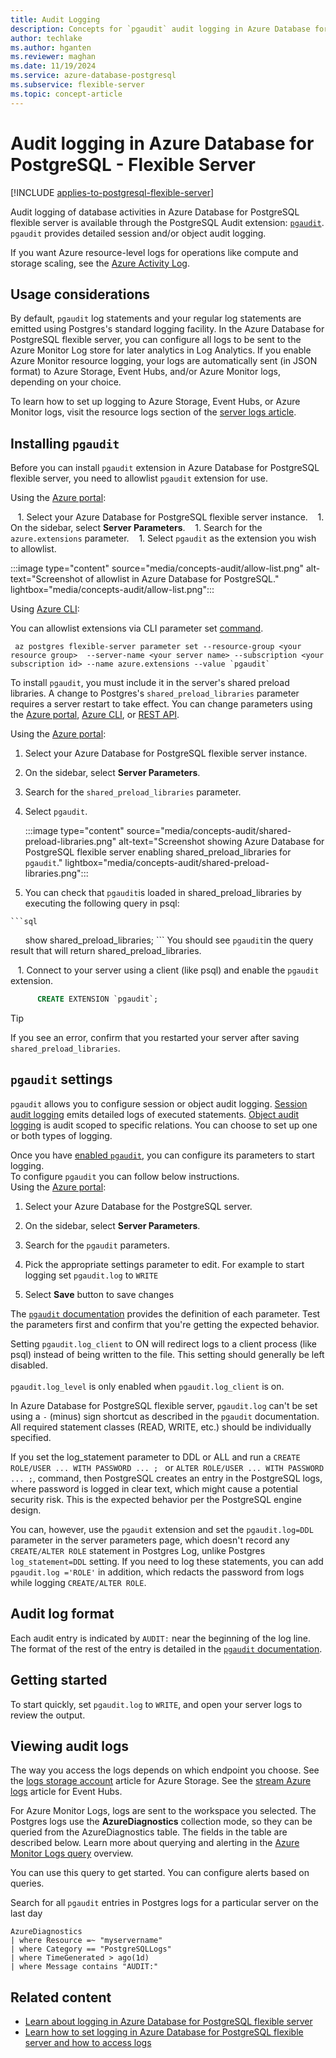 ```yaml
---
title: Audit Logging
description: Concepts for `pgaudit` audit logging in Azure Database for PostgreSQL - Flexible Server.
author: techlake
ms.author: hganten
ms.reviewer: maghan
ms.date: 11/19/2024
ms.service: azure-database-postgresql
ms.subservice: flexible-server
ms.topic: concept-article
---
```


# Audit logging in Azure Database for PostgreSQL - Flexible Server

[!INCLUDE [applies-to-postgresql-flexible-server](~/reusable-content/ce-skilling/azure/includes/postgresql/includes/applies-to-postgresql-flexible-server.md)]

Audit logging of database activities in Azure Database for PostgreSQL flexible server is available through the PostgreSQL Audit extension: [`pgaudit`](https://www.pgaudit.org/). `pgaudit` provides detailed session and/or object audit logging.

If you want Azure resource-level logs for operations like compute and storage scaling, see the [Azure Activity Log](/azure/azure-monitor/essentials/platform-logs-overview).

## Usage considerations

By default, `pgaudit` log statements and your regular log statements are emitted using Postgres's standard logging facility. In the Azure Database for PostgreSQL flexible server, you can configure all logs to be sent to the Azure Monitor Log store for later analytics in Log Analytics. If you enable Azure Monitor resource logging, your logs are automatically sent (in JSON format) to Azure Storage, Event Hubs, and/or Azure Monitor logs, depending on your choice.

To learn how to set up logging to Azure Storage, Event Hubs, or Azure Monitor logs, visit the resource logs section of the [server logs article](concepts-logging.md).

## Installing `pgaudit`

Before you can install `pgaudit` extension in Azure Database for PostgreSQL flexible server, you need to allowlist `pgaudit` extension for use.

Using the [Azure portal](https://portal.azure.com):

   1. Select your Azure Database for PostgreSQL flexible server instance.
   1. On the sidebar, select **Server Parameters**.
   1. Search for the `azure.extensions` parameter.
   1. Select `pgaudit` as the extension you wish to allowlist.

:::image type="content" source="media/concepts-audit/allow-list.png" alt-text="Screenshot of allowlist in Azure Database for PostgreSQL." lightbox="media/concepts-audit/allow-list.png":::

Using [Azure CLI](/cli/azure/):

You can allowlist extensions via CLI parameter set [command](/cli/azure/postgres/flexible-server/parameter).

```azurecli
 az postgres flexible-server parameter set --resource-group <your resource group>  --server-name <your server name> --subscription <your subscription id> --name azure.extensions --value `pgaudit`
 ```

To install `pgaudit`, you must include it in the server's shared preload libraries. A change to Postgres's `shared_preload_libraries` parameter requires a server restart to take effect. You can change parameters using the [Azure portal](how-to-configure-server-parameters-using-portal.md), [Azure CLI](how-to-configure-server-parameters-using-cli.md), or [REST API](/rest/api/postgresql/singleserver/configurations/createorupdate).

Using the [Azure portal](https://portal.azure.com):

   1. Select your Azure Database for PostgreSQL flexible server instance.

   1. On the sidebar, select **Server Parameters**.

   1. Search for the `shared_preload_libraries` parameter.

   1. Select `pgaudit`.

      :::image type="content" source="media/concepts-audit/shared-preload-libraries.png" alt-text="Screenshot showing Azure Database for PostgreSQL flexible server enabling shared_preload_libraries for `pgaudit`." lightbox="media/concepts-audit/shared-preload-libraries.png":::

   1. You can check that `pgaudit`is loaded in shared_preload_libraries by executing the following query in psql:

    ```sql
      show shared_preload_libraries;
     ```
     You should see `pgaudit`in the query result that will return shared_preload_libraries.

   1. Connect to your server using a client (like psql) and enable the `pgaudit` extension.

```sql
      CREATE EXTENSION `pgaudit`;
 ```

> [!TIP]  
> If you see an error, confirm that you restarted your server after saving `shared_preload_libraries`.

## `pgaudit` settings

`pgaudit` allows you to configure session or object audit logging. [Session audit logging](https://github.com/`pgaudit`/`pgaudit`/blob/master/README.md#session-audit-logging) emits detailed logs of executed statements. [Object audit logging](https://github.com/`pgaudit`/`pgaudit`/blob/master/README.md#object-audit-logging) is audit scoped to specific relations. You can choose to set up one or both types of logging.

Once you have [enabled `pgaudit`](#installing-pgaudit), you can configure its parameters to start logging.  
To configure `pgaudit` you can follow below instructions.  
Using the [Azure portal](https://portal.azure.com):

   1. Select your Azure Database for the PostgreSQL server.

   1. On the sidebar, select **Server Parameters**.

   1. Search for the `pgaudit` parameters.

   1. Pick the appropriate settings parameter to edit. For example to start logging set `pgaudit.log` to `WRITE`

   1. Select **Save** button to save changes

The [`pgaudit` documentation](https://github.com/`pgaudit`/`pgaudit`/blob/master/README.md#settings) provides the definition of each parameter. Test the parameters first and confirm that you're getting the expected behavior.

Setting `pgaudit.log_client` to ON will redirect logs to a client process (like psql) instead of being written to the file. This setting should generally be left disabled. <br> <br>
`pgaudit.log_level` is only enabled when `pgaudit.log_client` is on.

In Azure Database for PostgreSQL flexible server, `pgaudit.log` can't be set using a `-` (minus) sign shortcut as described in the `pgaudit` documentation. All required statement classes (READ, WRITE, etc.) should be individually specified.

If you set the log_statement parameter to DDL or ALL and run a `CREATE ROLE/USER ... WITH PASSWORD ... ; ` or `ALTER ROLE/USER ... WITH PASSWORD ... ;`, command, then PostgreSQL creates an entry in the PostgreSQL logs, where password is logged in clear text, which might cause a potential security risk. This is the expected behavior per the PostgreSQL engine design.

You can, however, use the `pgaudit` extension and set the `pgaudit.log=DDL` parameter in the server parameters page, which doesn't record any `CREATE/ALTER ROLE` statement in Postgres Log, unlike Postgres `log_statement=DDL` setting. If you need to log these statements, you can add `pgaudit.log ='ROLE'` in addition, which redacts the password from logs while logging `CREATE/ALTER ROLE`.

## Audit log format

Each audit entry is indicated by `AUDIT:` near the beginning of the log line. The format of the rest of the entry is detailed in the [`pgaudit` documentation](https://github.com/`pgaudit`/`pgaudit`/blob/master/README.md#format).

## Getting started

To start quickly, set `pgaudit.log` to `WRITE`, and open your server logs to review the output.

## Viewing audit logs

The way you access the logs depends on which endpoint you choose. See the [logs storage account](/azure/azure-monitor/essentials/resource-logs#send-to-azure-storage) article for Azure Storage. See the [stream Azure logs](/azure/azure-monitor/essentials/resource-logs#send-to-azure-event-hubs) article for Event Hubs.

For Azure Monitor Logs, logs are sent to the workspace you selected. The Postgres logs use the **AzureDiagnostics** collection mode, so they can be queried from the AzureDiagnostics table. The fields in the table are described below. Learn more about querying and alerting in the [Azure Monitor Logs query](/azure/azure-monitor/logs/log-query-overview) overview.

You can use this query to get started. You can configure alerts based on queries.

Search for all `pgaudit` entries in Postgres logs for a particular server on the last day

```kusto
AzureDiagnostics
| where Resource =~ "myservername"
| where Category == "PostgreSQLLogs"
| where TimeGenerated > ago(1d)
| where Message contains "AUDIT:"
```

## Related content

- [Learn about logging in Azure Database for PostgreSQL flexible server](concepts-logging.md)
- [Learn how to set logging in Azure Database for PostgreSQL flexible server and how to access logs](how-to-configure-and-access-logs.md)
